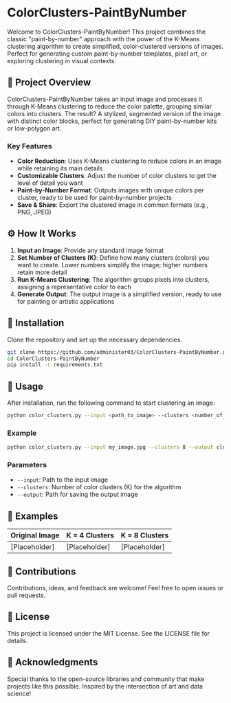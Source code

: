 # ColorClusters-PaintByNumber

Welcome to ColorClusters-PaintByNumber! This project combines the classic "paint-by-number" approach with the power of the K-Means clustering algorithm to create simplified, color-clustered versions of images. Perfect for generating custom paint-by-number templates, pixel art, or exploring clustering in visual contexts.

## 📌 Project Overview

ColorClusters-PaintByNumber takes an input image and processes it through K-Means clustering to reduce the color palette, grouping similar colors into clusters. The result? A stylized, segmented version of the image with distinct color blocks, perfect for generating DIY paint-by-number kits or low-polygon art.

### Key Features

- **Color Reduction**: Uses K-Means clustering to reduce colors in an image while retaining its main details
- **Customizable Clusters**: Adjust the number of color clusters to get the level of detail you want
- **Paint-by-Number Format**: Outputs images with unique colors per cluster, ready to be used for paint-by-number projects
- **Save & Share**: Export the clustered image in common formats (e.g., PNG, JPEG)

## ⚙️ How It Works

1. **Input an Image**: Provide any standard image format
2. **Set Number of Clusters (K)**: Define how many clusters (colors) you want to create. Lower numbers simplify the image; higher numbers retain more detail
3. **Run K-Means Clustering**: The algorithm groups pixels into clusters, assigning a representative color to each
4. **Generate Output**: The output image is a simplified version, ready to use for painting or artistic applications

## 🔧 Installation

Clone the repository and set up the necessary dependencies.

```bash
git clone https://github.com/administer03/ColorClusters-PaintByNumber.git
cd ColorClusters-PaintByNumber
pip install -r requirements.txt
```
## 🚀 Usage

After installation, run the following command to start clustering an image:

```bash
python color_clusters.py --input <path_to_image> --clusters <number_of_clusters> --output <output_path>
```

### Example

```bash
python color_clusters.py --input my_image.jpg --clusters 8 --output clustered_image.png
```

### Parameters

- `--input`: Path to the input image
- `--clusters`: Number of color clusters (K) for the algorithm
- `--output`: Path for saving the output image

## 🎨 Examples

| Original Image | K = 4 Clusters | K = 8 Clusters |
|---------------|----------------|----------------|
| [Placeholder] | [Placeholder]  | [Placeholder]  |

## 🤝 Contributions

Contributions, ideas, and feedback are welcome! Feel free to open issues or pull requests.

## 📜 License

This project is licensed under the MIT License. See the LICENSE file for details.

## 🌟 Acknowledgments

Special thanks to the open-source libraries and community that make projects like this possible. Inspired by the intersection of art and data science!
